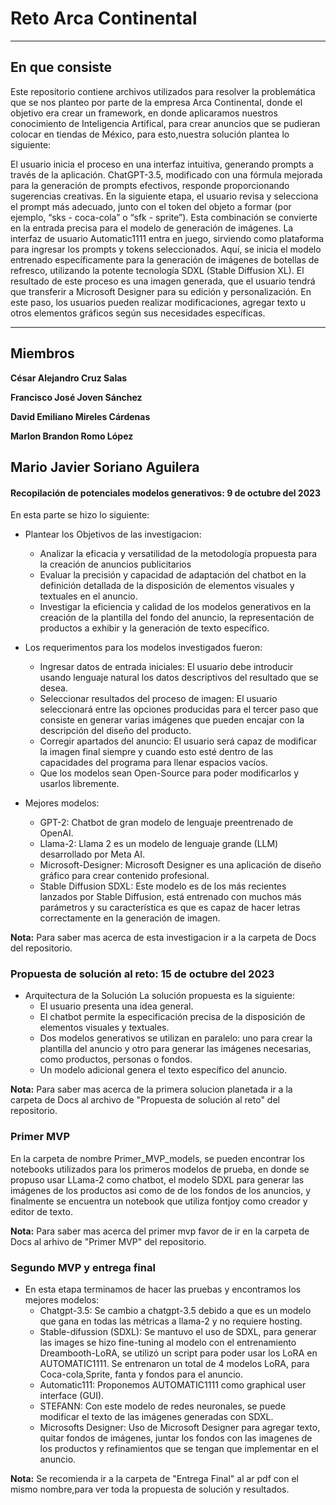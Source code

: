 # Reto Arca Continental
---

## En que consiste

Este repositorio contiene archivos utilizados para resolver la problemática que se nos planteo por parte de la empresa Arca Continental, donde el objetivo era crear un framework, en donde aplicaramos nuestros conocimiento de Inteligencia Artifical, para crear anuncios que se pudieran colocar en tiendas de México, para esto,nuestra solución plantea lo siguiente:

El usuario inicia el proceso en una interfaz intuitiva, generando prompts a través de la aplicación.
ChatGPT-3.5, modificado con una fórmula mejorada para la generación de prompts efectivos, responde
proporcionando sugerencias creativas.
En la siguiente etapa, el usuario revisa y selecciona el prompt más adecuado, junto con el token del objeto
a formar (por ejemplo, “sks - coca-cola” o “sfk - sprite”). Esta combinación se convierte en la entrada precisa
para el modelo de generación de imágenes.
La interfaz de usuario Automatic1111 entra en juego, sirviendo como plataforma para ingresar los prompts
y tokens seleccionados. Aquí, se inicia el modelo entrenado específicamente para la generación de imágenes
de botellas de refresco, utilizando la potente tecnología SDXL (Stable Diffusion XL).
El resultado de este proceso es una imagen generada, que el usuario tendrá que transferir a Microsoft
Designer para su edición y personalización. En este paso, los usuarios pueden realizar modificaciones, agregar
texto u otros elementos gráficos según sus necesidades específicas.

---
## Miembros

**César Alejandro Cruz Salas**

**Francisco José Joven Sánchez**

**David Emiliano Mireles Cárdenas**

**Marlon Brandon Romo López**

**Mario Javier Soriano Aguilera**
---
#### **Recopilación de potenciales modelos generativos**: 9 de octubre del 2023
En esta parte se hizo lo siguiente: 
*  Plantear los Objetivos de las investigacion:
      * Analizar la eficacia y versatilidad de la metodología propuesta para la creación de
        anuncios publicitarios
      * Evaluar la precisión y capacidad de adaptación del chatbot en la definición detallada
        de la disposición de elementos visuales y textuales en el anuncio.
      * Investigar la eficiencia y calidad de los modelos generativos en la creación de la
        plantilla del fondo del anuncio, la representación de productos a exhibir y la
        generación de texto específico.

*  Los requerimentos para los modelos investigados fueron:
      * Ingresar datos de entrada iniciales: El usuario debe introducir usando lenguaje natural
        los datos descriptivos del resultado que se desea.
      * Seleccionar resultados del proceso de imagen: El usuario seleccionará entre las opciones
        producidas para el tercer paso que consiste en generar varias imágenes que pueden encajar con
        la descripción del diseño del producto.
      * Corregir apartados del anuncio: El usuario será capaz de modificar la imagen final
        siempre y cuando esto esté dentro de las capacidades del programa para llenar espacios vacíos.
      * Que los modelos sean Open-Source para poder modificarlos y usarlos libremente.

  * Mejores modelos:
      * GPT-2: Chatbot de gran modelo de lenguaje preentrenado de OpenAI.
      * Llama-2: Llama 2 es un modelo de lenguaje grande (LLM) desarrollado por Meta AI.
      * Microsoft-Designer: Microsoft Designer es una aplicación de diseño gráfico para crear contenido profesional.
      * Stable Diffusion SDXL: Este modelo es de los más recientes lanzados por Stable Diffusion, está entrenado con 
        muchos más parámetros y su característica es que es capaz de hacer letras correctamente en la generación de 
        imagen.
  
**Nota:** Para saber mas acerca de esta investigacion ir a la carpeta de Docs del repositorio.

### **Propuesta de solución al reto**: 15 de octubre del 2023

* Arquitectura de la Solución
La solución propuesta es la siguiente:
     - El usuario presenta una idea general.
     - El chatbot permite la especificación precisa de la disposición de elementos visuales
       y textuales.
     - Dos modelos generativos se utilizan en paralelo: uno para crear la plantilla del
       anuncio y otro para generar las imágenes necesarias, como productos, personas o
       fondos.
     - Un modelo adicional genera el texto específico del anuncio.
       
**Nota:** Para saber mas acerca de la primera solucion planetada ir a la carpeta de Docs al archivo de "Propuesta de solución al reto" del repositorio.

### **Primer MVP**
En la carpeta de nombre Primer_MVP_models, se pueden encontrar los notebooks utilizados para los primeros modelos de prueba, en donde se propuso usar LLama-2 como chatbot, el modelo SDXL para generar las imágenes de los productos asi como de de los fondos de los anuncios, y finalmente se encuentra un notebook que utiliza fontjoy como creador y editor de texto. 

**Nota:** Para saber mas acerca del primer mvp favor de ir en la carpeta de Docs al arhivo de "Primer MVP" del repositorio.

### **Segundo MVP y entrega final**

* En esta etapa terminamos de hacer las pruebas y encontramos los mejores modelos:
     * Chatgpt-3.5: Se cambio a chatgpt-3.5 debido a que es un modelo que gana en todas las métricas a llama-2 y no          requiere hosting.
     * Stable-difussion (SDXL): Se mantuvo el uso de SDXL, para generar las images se hizo fine-tuning al modelo con         el entrenamiento Dreambooth-LoRA, se utilizó un script para poder usar los LoRA en AUTOMATIC1111. Se                   entrenaron un total de 4 modelos LoRA, para Coca-cola,Sprite, fanta y fondos para el anuncio.
     * Automatic111: Proponemos AUTOMATIC1111 como graphical user interface (GUI).
     * STEFANN: Con este modelo de redes neuronales, se puede modificar el texto de las imágenes generadas con SDXL.
     * Microsofts Designer: Uso de Microsoft Designer para agregar texto, quitar fondos de imágenes, juntar los              fondos con las imagenes de los productos y refinamientos que se tengan que implementar en el anuncio.

**Nota:** Se recomienda ir a la carpeta de "Entrega Final" al ar pdf con el mismo nombre,para ver toda la propuesta de solución y resultados.






      







